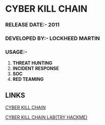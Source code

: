 # CYBER KILL CHAIN

### RELEASE DATE:- 2011

### DEVELOPED BY:- LOCKHEED MARTIN

### USAGE:-
1) **THREAT HUNTING**
2) **INCIDENT RESPONSE**
3) **SOC**
4) **RED TEAMING**

## LINKS

[CYBER KILL CHAIN](https://www.lockheedmartin.com/en-us/capabilities/cyber/cyber-kill-chain.html) 

[CYBER KILL CHAIN LAB(TRY HACKME)](https://tryhackme.com/room/cyberkillchainzmt)




